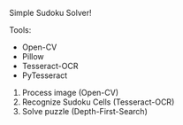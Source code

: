 Simple Sudoku Solver!

Tools:
- Open-CV
- Pillow
- Tesseract-OCR
- PyTesseract

1. Process image (Open-CV)
2. Recognize Sudoku Cells (Tesseract-OCR)
3. Solve puzzle (Depth-First-Search)